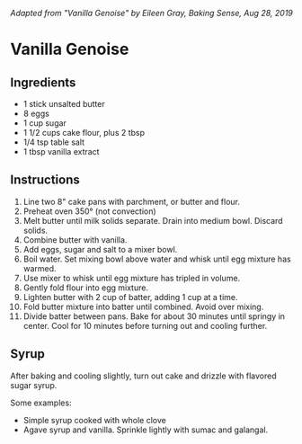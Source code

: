 *Adapted from "Vanilla Genoise" by Eileen Gray, Baking Sense, Aug 28, 2019*

# Vanilla Genoise

## Ingredients
 - 1 stick unsalted butter
 - 8 eggs
 - 1 cup sugar
 - 1 1/2 cups cake flour, plus 2 tbsp
 - 1/4 tsp table salt
 - 1 tbsp vanilla extract

## Instructions

 1. Line two 8" cake pans with parchment, or butter and flour.
 2. Preheat oven 350° (not convection)
 3. Melt butter until milk solids separate. Drain into medium bowl. Discard solids.
 4. Combine butter with vanilla.
 5. Add eggs, sugar and salt to a mixer bowl.
 6. Boil water. Set mixing bowl above water and whisk until egg mixture has warmed.
 7. Use mixer to whisk until egg mixture has tripled in volume.
 8. Gently fold flour into egg mixture.
 9. Lighten butter with 2 cup of batter, adding 1 cup at a time.
 10. Fold butter mixture into batter until combined. Avoid over mixing.
 11. Divide batter between pans. Bake for about 30 minutes until springy in center. Cool for 10 minutes before turning out and cooling further.

## Syrup

After baking and cooling slightly, turn out cake and drizzle with flavored sugar syrup.

Some examples:
 - Simple syrup cooked with whole clove
 - Agave syrup and vanilla. Sprinkle lightly with sumac and galangal.

